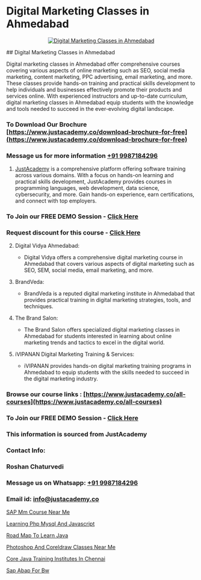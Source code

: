 # Digital Marketing Classes in Ahmedabad

<p align="center">
  <a href="https://justacademy.co/course-detail/digital-marketing">
    <img src="https://justacademy.co/storage2/course_image/1676636720_course_image.webp" alt="Digital Marketing Classes in Ahmedabad">
  </a>
</p>
## Digital Marketing Classes in Ahmedabad

Digital marketing classes in Ahmedabad offer comprehensive courses covering various aspects of online marketing such as SEO, social media marketing, content marketing, PPC advertising, email marketing, and more. These classes provide hands-on training and practical skills development to help individuals and businesses effectively promote their products and services online. With experienced instructors and up-to-date curriculum, digital marketing classes in Ahmedabad equip students with the knowledge and tools needed to succeed in the ever-evolving digital landscape.
### To Download Our Brochure [https://www.justacademy.co/download-brochure-for-free](https://www.justacademy.co/download-brochure-for-free)
### Message us for more information [+91 9987184296](https://api.whatsapp.com/send?phone=919987184296)

1) [JustAcademy](https://justacademy.co) is a comprehensive platform offering software training across various domains. With a focus on hands-on learning and practical skills development, JustAcademy provides courses in programming languages, web development, data science, cybersecurity, and more. Gain hands-on experience, earn certifications, and connect with top employers.

### To Join our FREE DEMO Session - [Click Here](https://www.justacademy.co/register-for-course-demo/)
### Request discount for this course - [Click Here](https://justacademy.co/contact-us/)

2) Digital Vidya Ahmedabad:
   - Digital Vidya offers a comprehensive digital marketing course in Ahmedabad that covers various aspects of digital marketing such as SEO, SEM, social media, email marketing, and more.
  
3) BrandVeda:
   - BrandVeda is a reputed digital marketing institute in Ahmedabad that provides practical training in digital marketing strategies, tools, and techniques.

4) The Brand Salon:
   - The Brand Salon offers specialized digital marketing classes in Ahmedabad for students interested in learning about online marketing trends and tactics to excel in the digital world.

5) iVIPANAN Digital Marketing Training & Services:
   - iVIPANAN provides hands-on digital marketing training programs in Ahmedabad to equip students with the skills needed to succeed in the digital marketing industry.

### Browse our course links : [https://www.justacademy.co/all-courses](https://www.justacademy.co/all-courses) 
### To Join our FREE DEMO Session - [Click Here](https://www.justacademy.co/register-for-course-demo)


### This information is sourced from JustAcademy
### Contact Info:
### Roshan Chaturvedi
### Message us on Whatsapp: [+91 9987184296](https://api.whatsapp.com/send?phone=919987184296)
### Email id: [info@justacademy.co](mailto:info@justacademy.co)
                
[SAP Mm Course Near Me](https://www.linkedin.com/pulse/sap-mm-course-near-me-justacademy-hyderabad-1ot6f/)

[Learning Php Mysql And Javascript](https://www.linkedin.com/pulse/learning-php-mysql-javascript-justacademy-pune-fg10c?trackingId=71WVHaGHisLWR9MZmApHkw%3D%3D&lipi=urn%3Ali%3Apage%3Ad_flagship3_company_admin%3BRZJmynVWQvykIoY%2BYzCMXQ%3D%3D)

[Road Map To Learn Java](https://medium.com/@mistersumit961/road-map-to-learn-java-992348cffb2b)

[Photoshop And Coreldraw Classes Near Me](https://medium.com/@mistersumit961/photoshop-and-coreldraw-classes-near-me-5ffa709d4141)

[Core Java Training Institutes In Chennai](https://justacademyin.github.io/justacademy/core-java-training-institutes-in-chennai)

[Sap Abap For Bw](https://justacademyin.github.io/justacademy/sap-abap-for-bw)

